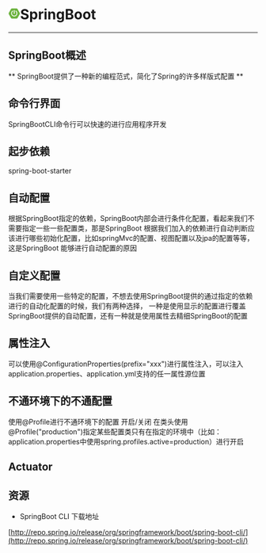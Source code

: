 # <img src="../images/icon/springboot.jpeg" style="zoom:8%" />SpringBoot

---

## SpringBoot概述

**
SpringBoot提供了一种新的编程范式，简化了Spring的许多样版式配置
**

## 命令行界面

SpringBootCLI命令行可以快速的进行应用程序开发

## 起步依赖

spring-boot-starter

## 自动配置

根据SpringBoot指定的依赖，SpringBoot内部会进行条件化配置，看起来我们不需要指定一些一些配置类，那是SpringBoot
根据我们加入的依赖进行自动判断应该进行哪些初始化配置，比如springMvc的配置、视图配置以及jpa的配置等等，这是SpringBoot
能够进行自动配置的原因

## 自定义配置

当我们需要使用一些特定的配置，不想去使用SpringBoot提供的通过指定的依赖进行的自动化配置的时候，我们有两种选择，
一种是使用显示的配置进行覆盖SpringBoot提供的自动配置，还有一种就是使用属性去精细SpringBoot的配置

## 属性注入

可以使用@ConfigurationProperties(prefix="xxx")进行属性注入，可以注入application.properties、application.yml支持的任一属性源位置

## 不通环境下的不通配置

使用@Profile进行不通环境下的配置 开启/关闭
在类头使用@Profile("production")指定某些配置类只有在指定的环境中（比如：application.properties中使用spring.profiles.active=production）进行开启

## Actuator

## 资源

* SpringBoot CLI 下载地址

[http://repo.spring.io/release/org/springframework/boot/spring-boot-cli/](http://repo.spring.io/release/org/springframework/boot/spring-boot-cli/)